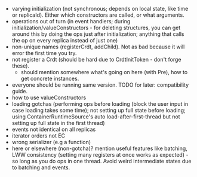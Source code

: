 - varying initialization (not synchronous; depends on local state, like time or replicaId). Either which constructors are called, or what arguments.
- operations out of turn (in event handlers; during initialization/valueConstructors - for deleting structures, you can get around this by doing the ops just after initialization; anything that calls the op on every replica instead of just one)
- non-unique names (registerCrdt, addChild). Not as bad because it will error the first time you try.
- not register a Crdt (should be hard due to CrdtInitToken - don't forge these).
  - should mention somewhere what's going on here (with Pre), how to get concrete instances.
- everyone should be running same version. TODO for later: compatibility guide.
- how to use valueConstructors
- loading gotchas (performing ops before loading (block the user input in case loading takes some time); not setting up full state before loading; using ContainerRuntimeSource's auto load-after-first-thread but not setting up full state in the first thread)
- events not identical on all replicas
- iterator orders not EC
- wrong serializer (e.g a function)
- here or elsewhere (non-gotcha)? mention useful features like batching, LWW consistency (setting many registers at once works as expected) - so long as you do ops in one thread. Avoid weird intermediate states due to batching and events.
